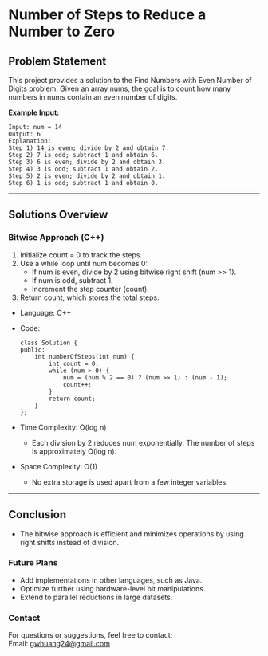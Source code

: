 # **Number of Steps to Reduce a Number to Zero**

## **Problem Statement**
This project provides a solution to the Find Numbers with Even Number of Digits problem. Given an array nums, the goal is to count how many numbers in nums contain an even number of digits.  
  

**Example Input:**
  ```
  Input: num = 14
  Output: 6
  Explanation: 
  Step 1) 14 is even; divide by 2 and obtain 7. 
  Step 2) 7 is odd; subtract 1 and obtain 6.
  Step 3) 6 is even; divide by 2 and obtain 3. 
  Step 4) 3 is odd; subtract 1 and obtain 2. 
  Step 5) 2 is even; divide by 2 and obtain 1. 
  Step 6) 1 is odd; subtract 1 and obtain 0.
  ```
---

## **Solutions Overview**

### **Bitwise Approach (C++)**
1. Initialize count = 0 to track the steps.
2. Use a while loop until num becomes 0:
   - If num is even, divide by 2 using bitwise right shift (num >> 1).
   - If num is odd, subtract 1.
   - Increment the step counter (count).
3. Return count, which stores the total steps.
 
- Language: C++
- Code:
  ```
  class Solution {
  public:
      int numberOfSteps(int num) {
          int count = 0;
          while (num > 0) {
              num = (num % 2 == 0) ? (num >> 1) : (num - 1);
              count++;
          }
          return count;
      }
  };
  ```
  
- Time Complexity:  O(log n)  
  - Each division by 2 reduces num exponentially.
The number of steps is approximately O(log n).
- Space Complexity: O(1)
  - No extra storage is used apart from a few integer variables.
  
---

## **Conclusion**
- The bitwise approach is efficient and minimizes operations by using right shifts instead of division. 

### **Future Plans**
- Add implementations in other languages, such as Java.
- Optimize further using hardware-level bit manipulations.
- Extend to parallel reductions in large datasets.
  
### **Contact**
For questions or suggestions, feel free to contact:  
Email: gwhuang24@gmail.com
